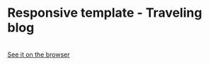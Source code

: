 # Responsive template - Traveling blog

<br>
<a href="https://mayconpcampos.github.io/Template-responsivo-traveling-blog" target="_blank">See it on the browser</a>

